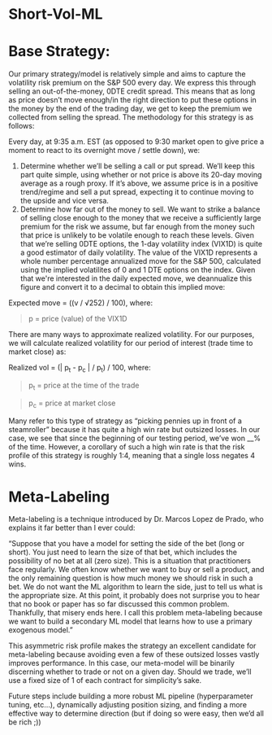 # Short-Vol-ML

# Base Strategy:

Our primary strategy/model is relatively simple and aims to capture the volatility risk premium on the S&P 500 every day. We express this through selling an out-of-the-money, 0DTE credit spread. This means that as long as price doesn’t move enough/in the right direction to put these options in the money by the end of the trading day, we get to keep the premium we collected from selling the spread. The methodology for this strategy is as follows:

Every day, at 9:35 a.m. EST (as opposed to 9:30 market open to give price a moment to react to its overnight move / settle down), we:

1. Determine whether we’ll be selling a call or put spread. We’ll keep this part quite simple, using whether or not price is above its 20-day moving average as a rough proxy. If it’s above, we assume price is in a positive trend/regime and sell a put spread, expecting it to continue moving to the upside and vice versa. 
2. Determine how far out of the money to sell. We want to strike a balance of selling close enough to the money that we receive a sufficiently large premium for the risk we assume, but far enough from the money such that price is unlikely to be volatile enough to reach these levels. Given that we’re selling 0DTE options, the 1-day volatility index (VIX1D) is quite a good estimator of daily volatility. The value of the VIX1D represents a whole number percentage annualized move for the S&P 500, calculated using the implied volatilites of 0 and 1 DTE options on the index. Given that we're interested in the daily expected move, we deannualize this figure and convert it to a decimal to obtain this implied move:

Expected move = ((v / √252) / 100), where:

> p = price (value) of the VIX1D



 There are many ways to approximate realized volatility. For our purposes, we will calculate realized volatility for our period of interest (trade time to market close) as:
   
 Realized vol = (| p<sub>t</sub> - p<sub>c</sub> | / p<sub>t</sub>) / 100, where:
   
  > p<sub>t</sub> = price at the time of the trade
 
  > p<sub>c</sub> = price at market close


Many refer to this type of strategy as  “picking pennies up in front of a steamroller” because it has quite a high win rate but outsized losses. In our case, we see that since the beginning of our testing period, we’ve won __% of the time. However, a corollary of such a high win rate is that the risk profile of this strategy is roughly 1:4, meaning that a single loss negates 4 wins. 

# Meta-Labeling

Meta-labeling is a technique introduced by Dr. Marcos Lopez de Prado, who explains it far better than I ever could:

“Suppose that you have a model for setting the side of the bet (long or short). You just need to learn the size of that bet, which includes the possibility of no bet at all (zero size). This is a situation that practitioners face regularly. We often know whether we want to buy or sell a product, and the only remaining question is how much money we should risk in such a bet. We do not want the ML algorithm to learn the side, just to tell us what is the appropriate size. At this point, it probably does not surprise you to hear that no book or paper has so far discussed this common problem. Thankfully, that misery ends here. I call this problem meta-labeling because we want to build a secondary ML model that learns how to use a primary exogenous model.”

This asymmetric risk profile makes the strategy an excellent candidate for meta-labeling because avoiding even a few of these outsized losses vastly improves performance. In this case, our meta-model will be binarily discerning whether to trade or not on a given day. Should we trade, we’ll use a fixed size of 1 of each contract for simplicity’s sake.

Future steps include building a more robust ML pipeline (hyperparameter tuning, etc…), dynamically adjusting position sizing, and finding a more effective way to determine direction (but if doing so were easy, then we’d all be rich ;))
